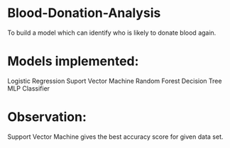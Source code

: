 # Blood-Donation-Analysis
To build a model which can identify who is likely to donate blood again.

# Models implemented:
Logistic Regression
Suport Vector Machine
Random Forest
Decision Tree
MLP Classifier

# Observation:
Support Vector Machine gives the best accuracy score for given data set.
